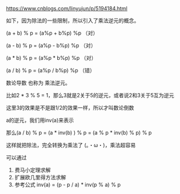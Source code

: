 https://www.cnblogs.com/linyujun/p/5194184.html

如下，因为除法的一些限制，所以引入了乘法逆元的概念。

(a +  b) % p = (a%p +  b%p) %p  （对）

(a  -  b) % p = (a%p  -  b%p) %p  （对）

(a  *  b) % p = (a%p *  b%p) %p  （对）

(a  /  b) % p = (a%p  /  b%p) %p  （错）

数论导数 也称为 乘法逆元。

比如2 * 3 % 5 = 1，那么3就是2关于5的逆元，或者说2和3关于5互为逆元

这里3的效果是不是跟1/2的效果一样，所以才叫数论倒数

 

a的逆元，我们用inv(a)来表示

 

那么(a  /  b) % p = (a * inv(b) ) % p = (a % p * inv(b) % p) % p

这样就把除法，完全转换为乘法了 (。・ω・)，乘法超容易


可以通过
1.  费马小定理求解
2. 扩展欧几里得方法求解
3. 参考公式 inv(a) = (p - p / a) * inv(p % a) % p